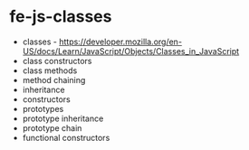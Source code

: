 # fe-js-classes

- classes - https://developer.mozilla.org/en-US/docs/Learn/JavaScript/Objects/Classes_in_JavaScript
- class constructors
- class methods
- method chaining
- inheritance
- constructors
- prototypes
- prototype inheritance
- prototype chain
- functional constructors
